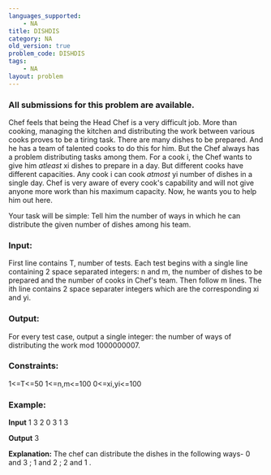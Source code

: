 ```yaml
---
languages_supported:
    - NA
title: DISHDIS
category: NA
old_version: true
problem_code: DISHDIS
tags:
    - NA
layout: problem
---
```

###  All submissions for this problem are available. 

Chef feels that being the Head Chef is a very difficult job. More than cooking, managing the kitchen and distributing the work between various cooks proves to be a tiring task. There are many dishes to be prepared. And he has a team of talented cooks to do this for him. But the Chef always has a problem distributing tasks among them. For a cook i, the Chef wants to give him *atleast* xi dishes to prepare in a day. But different cooks have different capacities. Any cook i can cook *atmost* yi number of dishes in a single day. Chef is very aware of every cook's capability and will not give anyone more work than his maximum capacity. Now, he wants you to help him out here.

Your task will be simple: Tell him the number of ways in which he can distribute the given number of dishes among his team.

### Input:

First line contains T, number of tests. Each test begins with a single line containing 2 space separated integers: n and m, the number of dishes to be prepared and the number of cooks in Chef's team.
Then follow m lines. The ith line contains 2 space separater integers which are the corresponding xi and yi.

### Output:

For every test case, output a single integer: the number of ways of distributing the work mod 1000000007.

### Constraints:

1<=T<=50
1<=n,m<=100
0<=xi,yi<=100
### Example:

**Input**
1
3 2
0 3
1 3

**Output**
3

**Explanation:**
The chef can distribute the dishes in the following ways- 0 and 3 ; 1 and 2 ; 2 and 1 .

